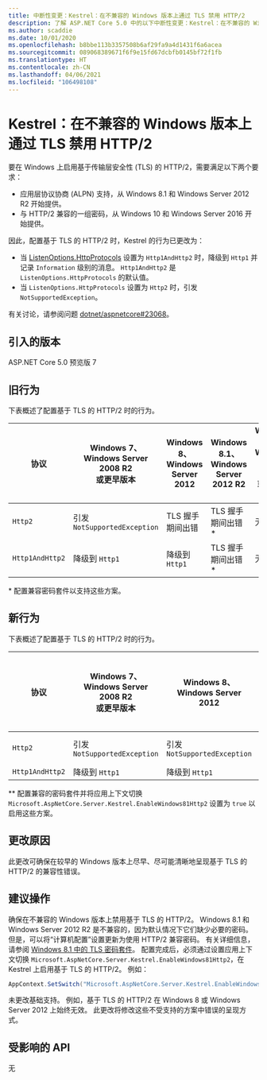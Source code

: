 ```yaml
---
title: 中断性变更：Kestrel：在不兼容的 Windows 版本上通过 TLS 禁用 HTTP/2
description: 了解 ASP.NET Core 5.0 中的以下中断性变更：Kestrel：在不兼容的 Windows 版本上通过 TLS 禁用 HTTP/2
ms.author: scaddie
ms.date: 10/01/2020
ms.openlocfilehash: b8bbe113b3357508b6af29fa9a4d1431f6a6acea
ms.sourcegitcommit: 089068389671f6f9e15fd67dcbfb0145bf72f1fb
ms.translationtype: HT
ms.contentlocale: zh-CN
ms.lasthandoff: 04/06/2021
ms.locfileid: "106498108"
---
```

# <a name="kestrel-http2-disabled-over-tls-on-incompatible-windows-versions"></a>Kestrel：在不兼容的 Windows 版本上通过 TLS 禁用 HTTP/2

要在 Windows 上启用基于传输层安全性 (TLS) 的 HTTP/2，需要满足以下两个要求：

- 应用层协议协商 (ALPN) 支持，从 Windows 8.1 和 Windows Server 2012 R2 开始提供。
- 与 HTTP/2 兼容的一组密码，从 Windows 10 和 Windows Server 2016 开始提供。

因此，配置基于 TLS 的 HTTP/2 时，Kestrel 的行为已更改为：

- 当 [ListenOptions.HttpProtocols](/dotnet/api/microsoft.aspnetcore.server.kestrel.core.httpprotocols) 设置为 `Http1AndHttp2` 时，降级到 `Http1` 并记录 `Information` 级别的消息。 `Http1AndHttp2` 是 `ListenOptions.HttpProtocols` 的默认值。
- 当 `ListenOptions.HttpProtocols` 设置为 `Http2` 时，引发 `NotSupportedException`。

有关讨论，请参阅问题 [dotnet/aspnetcore#23068](https://github.com/dotnet/aspnetcore/issues/23068)。

## <a name="version-introduced"></a>引入的版本

ASP.NET Core 5.0 预览版 7

## <a name="old-behavior"></a>旧行为

下表概述了配置基于 TLS 的 HTTP/2 时的行为。

| 协议 | Windows 7、<br />Windows Server 2008 R2<br />或更早版本 | Windows 8、<br />Windows Server 2012 | Windows 8.1、<br />Windows Server 2012 R2 | Windows 10、<br />Windows Server 2016<br />或更高版本 |
|---------------|-----------------------------------------------|--------------------------------|-------------------------------------|------------------------------------------|
| `Http2`         | 引发 `NotSupportedException`                   | TLS 握手期间出错     | TLS 握手期间出错 &ast;     | 无错误 |
| `Http1AndHttp2` | 降级到 `Http1`                    | 降级到 `Http1`     | TLS 握手期间出错 &ast;     | 无错误 |

&ast; 配置兼容密码套件以支持这些方案。

## <a name="new-behavior"></a>新行为

下表概述了配置基于 TLS 的 HTTP/2 时的行为。

| 协议 | Windows 7、<br />Windows Server 2008 R2<br />或更早版本 | Windows 8、<br />Windows Server 2012 | Windows 8.1、<br />Windows Server 2012 R2 | Windows 10、<br />Windows Server 2016<br />或更高版本 |
|---------------|-----------------------------------------------|--------------------------------|-------------------------------------|------------------------------------------|
| `Http2`         | 引发 `NotSupportedException`                   | 引发 `NotSupportedException`     | 引发 `NotSupportedException` &ast;&ast;     | 无错误 |
| `Http1AndHttp2` | 降级到 `Http1`                    | 降级到 `Http1`     | 降级到 `Http1` &ast;&ast;     | 无错误 |

&ast;&ast; 配置兼容的密码套件并将应用上下文切换 `Microsoft.AspNetCore.Server.Kestrel.EnableWindows81Http2` 设置为 `true` 以启用这些方案。

## <a name="reason-for-change"></a>更改原因

此更改可确保在较早的 Windows 版本上尽早、尽可能清晰地呈现基于 TLS 的 HTTP/2 的兼容性错误。

## <a name="recommended-action"></a>建议操作

确保在不兼容的 Windows 版本上禁用基于 TLS 的 HTTP/2。 Windows 8.1 和 Windows Server 2012 R2 是不兼容的，因为默认情况下它们缺少必要的密码。 但是，可以将“计算机配置”设置更新为使用 HTTP/2 兼容密码。 有关详细信息，请参阅 [Windows 8.1 中的 TLS 密码套件](/windows/win32/secauthn/tls-cipher-suites-in-windows-8-1)。 配置完成后，必须通过设置应用上下文切换 `Microsoft.AspNetCore.Server.Kestrel.EnableWindows81Http2`，在 Kestrel 上启用基于 TLS 的 HTTP/2。 例如：

```csharp
AppContext.SetSwitch("Microsoft.AspNetCore.Server.Kestrel.EnableWindows81Http2", true);
```

未更改基础支持。 例如，基于 TLS 的 HTTP/2 在 Windows 8 或 Windows Server 2012 上始终无效。 此更改将修改这些不受支持的方案中错误的呈现方式。

## <a name="affected-apis"></a>受影响的 API

无

<!--

### Category

ASP.NET Core

### Affected APIs

Not detectable via API analysis

-->
